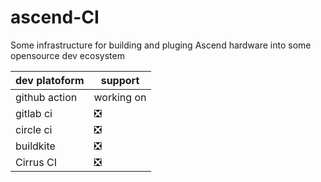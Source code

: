 # ascend-CI
Some infrastructure for building and pluging Ascend hardware into some opensource dev ecosystem

|dev platoform| support |
| -- | -- |
|github action| working on|
|gitlab ci| ❎|
|circle ci| ❎|
|buildkite| ❎|
|Cirrus CI| ❎|